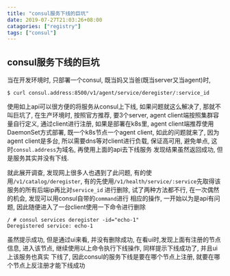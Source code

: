 ```yaml
---
title: "consul服务下线的巨坑"
date: 2019-07-27T21:03:26+08:00
catagories: ["registry"]
tags: ["consul"]
---
```


## consul服务下线的巨坑

当在开发环境时, 只部署一个consul, 既当妈又当爸(既当server又当agent)时, 

```shell
$ curl consul.address:8500/v1/agent/service/deregister/:service_id
```

使用如上api可以很方便的将服务从consul上下线, 如果问题就这么解决了, 
那就不叫巨坑了, 在生产环境时, 按照官方推荐, 要3个server, 
agent client端按照集群容量自行定义, 通过client进行注册, 如果是部署在k8s里,
agent client端推荐使用DaemonSet方式部署, 既一个k8s节点一个agent client, 
如此的问题就来了, 因为agent client是多台, 所以需要dns等对client进行负载, 
保证高可用, 避免单点, 这时`consul.address`为域名, 再使用上面的api去下线服务
发现结果虽然返回成功, 但是服务其实并没有下线.

就此展开调查, 发现网上很多人也遇到了此问题, 有的使用`/v1/catalog/deregister`,
有的先使用`/v1/health/service/:service`先取得该服务的所有后端ip再比对`service_id`
进行删除, 试了两种方法都不行, 在一次偶然的机会, 发现可以用consul自带的`command`进行
相应的操作, 一开始以为是api有问题, 因此随便进入了一台client使用一下命令进行删除

```shell
/ # consul services deregister -id="echo-1"
Deregistered service: echo-1
```

虽然提示成功, 但是通过ui来看, 并没有删除成功, 在看ui时,发现上面有注册的节点信息,
进入该节点, 继续使用以上命令执行下线操作, 同样提示下线成功了, 并且ui上该服务也真实
下线了, 因此consul的服务下线是要在哪个节点上注册, 就要在哪个节点上反注册才能下线成功
